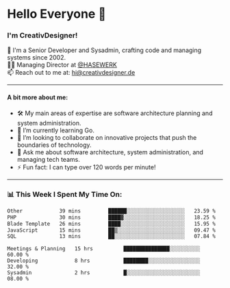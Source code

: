 # Hello Everyone 👋

### I'm CreativDesigner!

🔭 I'm a Senior Developer and Sysadmin, crafting code and managing systems since 2002.  
👨‍💼 Managing Director at [@HASEWERK](https://github.com/HASEWERK)  
📫 Reach out to me at: [hi@creativdesigner.de](mailto:hi@creativdesigner.de)  

---

#### A bit more about me:

- 🛠 My main areas of expertise are software architecture planning and system administration.
- 🌱 I’m currently learning Go.
- 👯 I’m looking to collaborate on innovative projects that push the boundaries of technology.
- 💬 Ask me about software architecture, system administration, and managing tech teams.
- ⚡ Fun fact: I can type over 120 words per minute!  

---

### 📊 **This Week I Spent My Time On:**

<!--START_SECTION:waka-->

```txt
Other            39 mins         ██████░░░░░░░░░░░░░░░░░░░   23.59 %
PHP              30 mins         ████▓░░░░░░░░░░░░░░░░░░░░   18.25 %
Blade Template   26 mins         ████░░░░░░░░░░░░░░░░░░░░░   15.95 %
JavaScript       15 mins         ██▒░░░░░░░░░░░░░░░░░░░░░░   09.47 %
SQL              13 mins         ██░░░░░░░░░░░░░░░░░░░░░░░   07.84 %
```

<!--END_SECTION:waka-->

```text
Meetings & Planning   15 hrs          ███████████████░░░░░░░░░░   60.00 % 
Developing            8 hrs           ████████░░░░░░░░░░░░░░░░░   32.00 % 
Sysadmin              2 hrs           █░░░░░░░░░░░░░░░░░░░░░░░░   08.00 %

